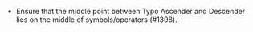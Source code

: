  * Ensure that the middle point between Typo Ascender and Descender lies on the middle of symbols/operators (#1398).